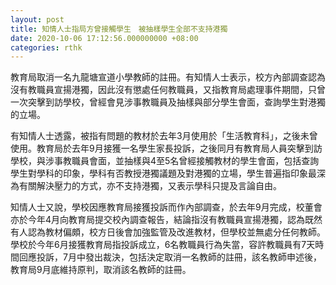 ```yaml
---
layout: post
title: 知情人士指局方曾接觸學生　被抽樣學生全部不支持港獨
date: 2020-10-06 17:12:56.000000000 +08:00
categories: rthk
---
```


教育局取消一名九龍塘宣道小學教師的註冊。有知情人士表示，校方內部調查認為沒有教職員宣揚港獨，因此沒有懲處任何教職員，又指教育局處理事件期間，只曾一次突擊到訪學校，曾經會見涉事教職員及抽樣與部分學生會面，查詢學生對港獨的立場。

有知情人士透露，被指有問題的教材於去年3月使用於「生活教育科」，之後未曾使用。教育局於去年9月接獲一名學生家長投訴，之後同月有教育局人員突擊到訪學校，與涉事教職員會面，並抽樣與4至5名曾經接觸教材的學生會面，包括查詢學生對學科的印象，學科有否教授港獨議題及對港獨的立場，學生普遍指印象最深為有關解決壓力的方式，亦不支持港獨，又表示學科只提及言論自由。

知情人士又說，學校因應教育局接獲投訴而作內部調查，於去年9月完成，校董會亦於今年4月向教育局提交校內調查報告，結論指沒有教職員宣揚港獨，認為既然有人認為教材偏頗，校方日後會加強監管及改進教材，但學校並無處分任何教師。學校於今年6月接獲教育局指投訴成立，6名教職員行為失當，容許教職員有7天時間回應投訴，7月中發出裁決，包括決定取消一名教師的註冊，該名教師申述後，教育局9月底維持原判，取消該名教師的註冊。
